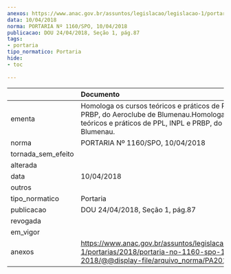```yaml
---
anexos: https://www.anac.gov.br/assuntos/legislacao/legislacao-1/portarias/2018/portaria-no-1160-spo-10-04-2018/@@display-file/arquivo_norma/PA2018-1160.pdf
data: 10/04/2018
norma: PORTARIA Nº 1160/SPO, 10/04/2018
publicacao: DOU 24/04/2018, Seção 1, pág.87
tags:
- portaria
tipo_normatico: Portaria
hide: 
- toc 
 
---
```


|                    | Documento                                                                                                                                                                  |
|:-------------------|:---------------------------------------------------------------------------------------------------------------------------------------------------------------------------|
| ementa             | Homologa os cursos teóricos e práticos de PPL, INPL e PRBP, do Aeroclube de Blumenau.Homologa os cursos teóricos e práticos de PPL, INPL e PRBP, do Aeroclube de Blumenau. |
| norma              | PORTARIA Nº 1160/SPO, 10/04/2018                                                                                                                                           |
| tornada_sem_efeito |                                                                                                                                                                            |
| alterada           |                                                                                                                                                                            |
| data               | 10/04/2018                                                                                                                                                                 |
| outros             |                                                                                                                                                                            |
| tipo_normatico     | Portaria                                                                                                                                                                   |
| publicacao         | DOU 24/04/2018, Seção 1, pág.87                                                                                                                                            |
| revogada           |                                                                                                                                                                            |
| em_vigor           |                                                                                                                                                                            |
| anexos             | https://www.anac.gov.br/assuntos/legislacao/legislacao-1/portarias/2018/portaria-no-1160-spo-10-04-2018/@@display-file/arquivo_norma/PA2018-1160.pdf                       |